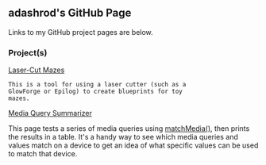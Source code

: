 ## adashrod's GitHub Page

Links to my GitHub project pages are below.

### Project(s)

[Laser-Cut Mazes](https://adashrod.github.io/LaserCutMazes)

```
This is a tool for using a laser cutter (such as a
GlowForge or Epilog) to create blueprints for toy
mazes.
```

[Media Query Summarizer](https://adashrod.github.io/MediaQuerySummarizer)

This page tests a series of media queries using [matchMedia()](https://developer.mozilla.org/en-US/docs/Web/API/Window/matchMedia),
then prints the results in a table. It's a handy way to see
which media queries and values match on a device to get an
idea of what specific values can be used to match that device.

